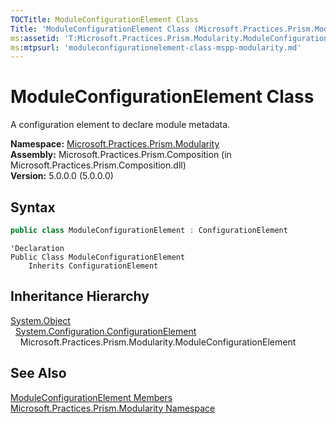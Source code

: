 ```yaml
---
TOCTitle: ModuleConfigurationElement Class
Title: 'ModuleConfigurationElement Class (Microsoft.Practices.Prism.Modularity)'
ms:assetid: 'T:Microsoft.Practices.Prism.Modularity.ModuleConfigurationElement'
ms:mtpsurl: 'moduleconfigurationelement-class-mspp-modularity.md'
---
```



# ModuleConfigurationElement Class

A configuration element to declare module metadata.

**Namespace:** [Microsoft.Practices.Prism.Modularity](/patterns-practices/reference/mspp-modularity-namespace)  
**Assembly:** Microsoft.Practices.Prism.Composition (in Microsoft.Practices.Prism.Composition.dll)  
**Version:** 5.0.0.0 (5.0.0.0)

## Syntax

```C#
public class ModuleConfigurationElement : ConfigurationElement
```

```VB
'Declaration
Public Class ModuleConfigurationElement
	Inherits ConfigurationElement
```

## Inheritance Hierarchy

[System.Object](http://msdn.microsoft.com/en-us/library/e5kfa45b)  
  [System.Configuration.ConfigurationElement](http://msdn.microsoft.com/en-us/library/kyx77cz3)  
    Microsoft.Practices.Prism.Modularity.ModuleConfigurationElement

## See Also

[ModuleConfigurationElement Members](/patterns-practices/reference/moduleconfigurationelement-members-mspp-modularity)  
[Microsoft.Practices.Prism.Modularity Namespace](/patterns-practices/reference/mspp-modularity-namespace)